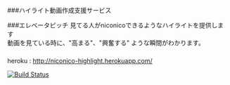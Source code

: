 ###ハイライト動画作成支援サービス

###エレベータピッチ
見てる人がniconicoできるようなハイライトを提供します  
動画を見ている時に、"高まる"、"興奮する" ような瞬間がわかります。  

###
heroku : http://niconico-highlight.herokuapp.com/

[![Build Status](https://travis-ci.org/yuya-painapo/want_to.svg?branch=master)](https://travis-ci.org/yuya-painapo/want_to)
